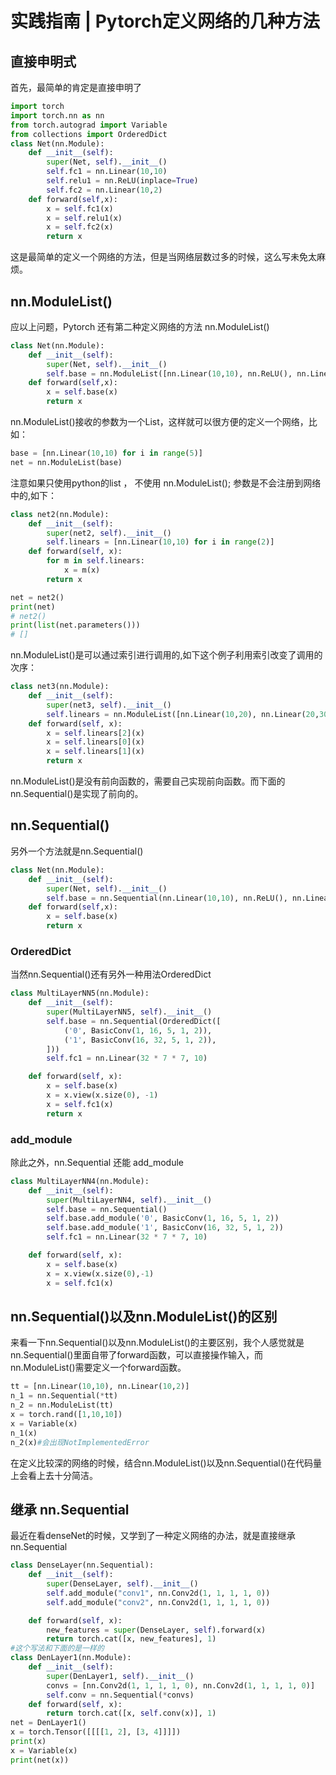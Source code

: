 # 实践指南 | Pytorch定义网络的几种方法

## 直接申明式

首先，最简单的肯定是直接申明了

```python
import torch
import torch.nn as nn
from torch.autograd import Variable
from collections import OrderedDict
class Net(nn.Module):
    def __init__(self):
        super(Net, self).__init__()
        self.fc1 = nn.Linear(10,10)
        self.relu1 = nn.ReLU(inplace=True)
        self.fc2 = nn.Linear(10,2)
    def forward(self,x):
        x = self.fc1(x)
        x = self.relu1(x)
        x = self.fc2(x)
        return x
```

这是最简单的定义一个网络的方法，但是当网络层数过多的时候，这么写未免太麻烦。

## nn.ModuleList()

应以上问题，Pytorch 还有第二种定义网络的方法 nn.ModuleList()

```python
class Net(nn.Module):
    def __init__(self):
        super(Net, self).__init__()
        self.base = nn.ModuleList([nn.Linear(10,10), nn.ReLU(), nn.Linear(10,2)])
    def forward(self,x):
        x = self.base(x)
        return x
```

nn.ModuleList()接收的参数为一个List，这样就可以很方便的定义一个网络，比如：

```python
base = [nn.Linear(10,10) for i in range(5)]
net = nn.ModuleList(base)
```

注意如果只使用python的list ， 不使用 nn.ModuleList(); 参数是不会注册到网络中的,如下：

```python
class net2(nn.Module):
    def __init__(self):
        super(net2, self).__init__()
        self.linears = [nn.Linear(10,10) for i in range(2)]
    def forward(self, x):
        for m in self.linears:
            x = m(x)
        return x

net = net2()
print(net)
# net2()
print(list(net.parameters()))
# []
```

nn.ModuleList()是可以通过索引进行调用的,如下这个例子利用索引改变了调用的次序：

```python
class net3(nn.Module):
    def __init__(self):
        super(net3, self).__init__()
        self.linears = nn.ModuleList([nn.Linear(10,20), nn.Linear(20,30), nn.Linear(5,10)])
    def forward(self, x):
        x = self.linears[2](x)
        x = self.linears[0](x)
        x = self.linears[1](x) 
        return x
```

nn.ModuleList()是没有前向函数的，需要自己实现前向函数。而下面的nn.Sequential()是实现了前向的。

## nn.Sequential()

另外一个方法就是nn.Sequential()

```python
class Net(nn.Module):
    def __init__(self):
        super(Net, self).__init__()
        self.base = nn.Sequential(nn.Linear(10,10), nn.ReLU(), nn.Linear(10,2))
    def forward(self,x):
        x = self.base(x)
        return x
```

### OrderedDict

当然nn.Sequential()还有另外一种用法OrderedDict

```python
class MultiLayerNN5(nn.Module):
    def __init__(self):
        super(MultiLayerNN5, self).__init__()
        self.base = nn.Sequential(OrderedDict([
            ('0', BasicConv(1, 16, 5, 1, 2)),
            ('1', BasicConv(16, 32, 5, 1, 2)),
        ]))
        self.fc1 = nn.Linear(32 * 7 * 7, 10)

    def forward(self, x):
        x = self.base(x)
        x = x.view(x.size(0), -1)
        x = self.fc1(x)
        return x
```

### add_module

除此之外，nn.Sequential 还能 add_module

```python
class MultiLayerNN4(nn.Module):
    def __init__(self):
        super(MultiLayerNN4, self).__init__()
        self.base = nn.Sequential()
        self.base.add_module('0', BasicConv(1, 16, 5, 1, 2))
        self.base.add_module('1', BasicConv(16, 32, 5, 1, 2))
        self.fc1 = nn.Linear(32 * 7 * 7, 10)

    def forward(self, x):
        x = self.base(x)
        x = x.view(x.size(0),-1)
        x = self.fc1(x)
```

## nn.Sequential()以及nn.ModuleList()的区别

来看一下nn.Sequential()以及nn.ModuleList()的主要区别，我个人感觉就是nn.Sequential()里面自带了forward函数，可以直接操作输入，而nn.ModuleList()需要定义一个forward函数。

```python
tt = [nn.Linear(10,10), nn.Linear(10,2)]
n_1 = nn.Sequential(*tt)
n_2 = nn.ModuleList(tt)
x = torch.rand([1,10,10])
x = Variable(x)
n_1(x)
n_2(x)#会出现NotImplementedError
```

在定义比较深的网络的时候，结合nn.ModuleList()以及nn.Sequential()在代码量上会看上去十分简洁。

## 继承 nn.Sequential

最近在看denseNet的时候，又学到了一种定义网络的办法，就是直接继承nn.Sequential

```python
class DenseLayer(nn.Sequential):
    def __init__(self):
        super(DenseLayer, self).__init__()
        self.add_module("conv1", nn.Conv2d(1, 1, 1, 1, 0))
        self.add_module("conv2", nn.Conv2d(1, 1, 1, 1, 0))

    def forward(self, x):
        new_features = super(DenseLayer, self).forward(x)
        return torch.cat([x, new_features], 1)
#这个写法和下面的是一样的
class DenLayer1(nn.Module):
    def __init__(self):
        super(DenLayer1, self).__init__()
        convs = [nn.Conv2d(1, 1, 1, 1, 0), nn.Conv2d(1, 1, 1, 1, 0)]
        self.conv = nn.Sequential(*convs)
    def forward(self, x):
        return torch.cat([x, self.conv(x)], 1)
net = DenLayer1()
x = torch.Tensor([[[[1, 2], [3, 4]]]])
print(x)
x = Variable(x)
print(net(x))
```













